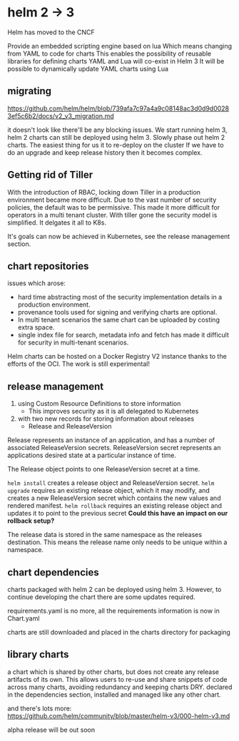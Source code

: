 # helm 2 -> 3

Helm has moved to the CNCF

Provide an embedded scripting engine based on lua
Which means changing from YAML to code for charts
This enables the possibility of reusable libraries for defining charts
YAML and Lua will co-exist in Helm 3
It will be possible to dynamically update YAML charts using Lua

## migrating

https://github.com/helm/helm/blob/739afa7c97a4a9c08148ac3d0d9d00283ef5c6b2/docs/v2_v3_migration.md

it doesn't look like there'll be any blocking issues.
We start running helm 3, helm 2 charts can still be deployed using helm 3.
Slowly phase out helm 2 charts.
The easiest thing for us it to re-deploy on the cluster
If we have to do an upgrade and keep release history then it becomes complex.

## Getting rid of Tiller

With the introduction of RBAC, locking down Tiller in a production environment became more difficult.
Due to the vast number of security policies, the default was to be permissive.
This made it more difficult for operators in a multi tenant cluster.
With tiller gone the security model is simplified. It delgates it all to K8s.

It's goals can now be achieved in Kubernetes, see the release management section.

## chart repositories

issues which arose:

* hard time abstracting most of the security implementation details in a production environment.
* provenance tools used for signing and verifying charts are optional.
* In multi tenant scenarios the same chart can be uploaded by costing extra space.
* single index file for search, metadata info and fetch has made it difficult for security in multi-tenant scenarios.

Helm charts can be hosted on a Docker Registry V2 instance thanks to the efforts of the OCI.
The work is still experimental!

## release management

1. using Custom Resource Definitions to store information
   * This improves security as it is all delegated to Kubernetes
2. with two new records for storing information about releases
   * Release and ReleaseVersion

Release represents an instance of an application, and has a number of associated ReleaseVersion secrets.
ReleaseVersion secret represents an applications desired state at a particular instance of time.

The Release object points to one ReleaseVersion secret at a time.

`helm install` creates a release object and ReleaseVersion secret.
`helm upgrade` requires an existing release object, which it may modify, and creates a new ReleaseVersion secret which contains the new values and rendered manifest.
`helm rollback` requires an existing release object and updates it to point to the previous secret
  **Could this have an impact on our rollback setup?**

The release data is stored in the same namespace as the releases destination.
This means the release name only needs to be unique within a namespace.

## chart dependencies

charts packaged with helm 2 can be deployed using helm 3.
However, to continue developing the chart there are some updates required.

requirements.yaml is no more, all the requirements information is now in Chart.yaml

charts are still downloaded and placed in the charts directory for packaging

## library charts

a chart which is shared by other charts, but does not create any release artifacts of its own.
This allows users to re-use and share snippets of code across many charts, avoiding redundancy and keeping charts DRY.
declared in the dependencies section, installed and managed like any other chart.

and there's lots more: https://github.com/helm/community/blob/master/helm-v3/000-helm-v3.md

alpha release will be out soon
